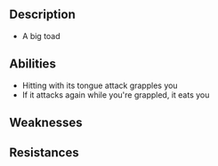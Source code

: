 ## Description
- A big toad
## Abilities
- Hitting with its tongue attack grapples you
- If it attacks again while you're grappled, it eats you
## Weaknesses

## Resistances